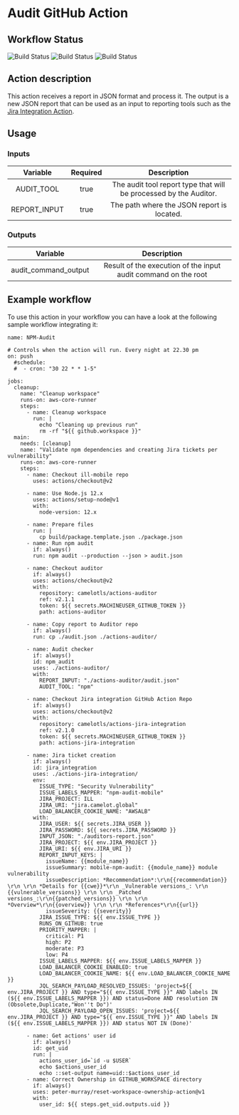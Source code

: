 # Audit GitHub Action

## Workflow Status
![Build Status](https://github.com/camelotls/actions-auditor/workflows/Lint%20Code%20Base/badge.svg)
![Build Status](https://github.com/camelotls/actions-auditor/workflows/ESLinter/badge.svg)
![Build Status](https://github.com/camelotls/actions-auditor/workflows/CodeQL/badge.svg)

## Action description
This action receives a report in JSON format and process it.
The output is a new JSON report that can be used as an input to reporting tools such as the [Jira Integration Action](https://github.com/camelotls/actions-jira-integration).

## Usage
### Inputs
|Variable|Required|Description|
|:--:|:--:|:--:|
|AUDIT_TOOL|true|The audit tool report type that will be processed by the Auditor.|
|REPORT_INPUT|true|The path where the JSON report is located.|

### Outputs
|Variable|Description|
|:--:|:--:|
|audit_command_output|Result of the execution of the input audit command on the root|

## Example workflow
To use this action in your workflow you can have a look at the following sample workflow integrating it:

```
name: NPM-Audit

# Controls when the action will run. Every night at 22.30 pm
on: push
  #schedule:
  #  - cron: "30 22 * * 1-5"

jobs:
  cleanup:
    name: "Cleanup workspace"
    runs-on: aws-core-runner
    steps:
      - name: Cleanup workspace
        run: |
          echo "Cleaning up previous run"
          rm -rf "${{ github.workspace }}"
  main:
    needs: [cleanup]
    name: "Validate npm dependencies and creating Jira tickets per vulnerability"
    runs-on: aws-core-runner
    steps:
      - name: Checkout ill-mobile repo
        uses: actions/checkout@v2

      - name: Use Node.js 12.x
        uses: actions/setup-node@v1
        with:
          node-version: 12.x

      - name: Prepare files
        run: |
          cp build/package.template.json ./package.json
      - name: Run npm audit
        if: always()
        run: npm audit --production --json > audit.json

      - name: Checkout auditor
        if: always()
        uses: actions/checkout@v2
        with:
          repository: camelotls/actions-auditor
          ref: v2.1.1
          token: ${{ secrets.MACHINEUSER_GITHUB_TOKEN }}
          path: actions-auditor

      - name: Copy report to Auditor repo
        if: always()
        run: cp ./audit.json ./actions-auditor/

      - name: Audit checker
        if: always()
        id: npm_audit
        uses: ./actions-auditor/
        with:
          REPORT_INPUT: "./actions-auditor/audit.json"
          AUDIT_TOOL: "npm"

      - name: Checkout Jira integration GitHub Action Repo
        if: always()
        uses: actions/checkout@v2
        with:
          repository: camelotls/actions-jira-integration
          ref: v2.1.0
          token: ${{ secrets.MACHINEUSER_GITHUB_TOKEN }}
          path: actions-jira-integration

      - name: Jira ticket creation
        if: always()
        id: jira_integration
        uses: ./actions-jira-integration/
        env:
          ISSUE_TYPE: "Security Vulnerability"
          ISSUE_LABELS_MAPPER: "npm-audit-mobile"
          JIRA_PROJECT: ILL
          JIRA_URI: "jira.camelot.global"
          LOAD_BALANCER_COOKIE_NAME: "AWSALB"
        with:
          JIRA_USER: ${{ secrets.JIRA_USER }}
          JIRA_PASSWORD: ${{ secrets.JIRA_PASSWORD }}
          INPUT_JSON: "./auditors-report.json"
          JIRA_PROJECT: ${{ env.JIRA_PROJECT }}
          JIRA_URI: ${{ env.JIRA_URI }}
          REPORT_INPUT_KEYS: |
            issueName: {{module_name}}
            issueSummary: mobile-npm-audit: {{module_name}} module vulnerability
            issueDescription: *Recommendation*:\r\n{{recommendation}} \r\n \r\n *Details for {{cwe}}*\r\n _Vulnerable versions_: \r\n {{vulnerable_versions}} \r\n \r\n _Patched versions_:\r\n{{patched_versions}} \r\n \r\n *Overview*\r\n{{overview}} \r\n \r\n *References*\r\n{{url}}
            issueSeverity: {{severity}}
          JIRA_ISSUE_TYPE: ${{ env.ISSUE_TYPE }}
          RUNS_ON_GITHUB: true
          PRIORITY_MAPPER: |
            critical: P1
            high: P2
            moderate: P3
            low: P4
          ISSUE_LABELS_MAPPER: ${{ env.ISSUE_LABELS_MAPPER }}
          LOAD_BALANCER_COOKIE_ENABLED: true
          LOAD_BALANCER_COOKIE_NAME: ${{ env.LOAD_BALANCER_COOKIE_NAME }}
          JQL_SEARCH_PAYLOAD_RESOLVED_ISSUES: 'project=${{ env.JIRA_PROJECT }} AND type="${{ env.ISSUE_TYPE }}" AND labels IN (${{ env.ISSUE_LABELS_MAPPER }}) AND status=Done AND resolution IN (Obsolete,Duplicate,"Won''t Do")'
          JQL_SEARCH_PAYLOAD_OPEN_ISSUES: 'project=${{ env.JIRA_PROJECT }} AND type="${{ env.ISSUE_TYPE }}" AND labels IN (${{ env.ISSUE_LABELS_MAPPER }}) AND status NOT IN (Done)'

      - name: Get actions' user id
        if: always()
        id: get_uid
        run: |
          actions_user_id=`id -u $USER`
          echo $actions_user_id
          echo ::set-output name=uid::$actions_user_id
      - name: Correct Ownership in GITHUB_WORKSPACE directory
        if: always()
        uses: peter-murray/reset-workspace-ownership-action@v1
        with:
          user_id: ${{ steps.get_uid.outputs.uid }}
```
